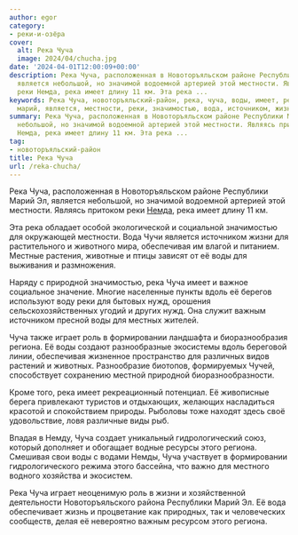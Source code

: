 ```yaml
---
author: egor
category:
- реки-и-озёра
cover:
  alt: Река Чуча
  image: 2024/04/chucha.jpg
date: '2024-04-01T12:00:09+00:00'
description: Река Чуча, расположенная в Новоторъяльском районе Республики Марий Эл,
  является небольшой, но значимой водоемной артерией этой местности. Являясь притоком
  реки Немда, река имеет длину 11 км. Эта река ...
keywords: Река Чуча, новоторъяльский-район, река, чуча, воды, имеет, региона, республики,
  марий, является, местности, реки, значимостью, вода, источником, жизни, обеспечивая
summary: Река Чуча, расположенная в Новоторъяльском районе Республики Марий Эл, является
  небольшой, но значимой водоемной артерией этой местности. Являясь притоком реки
  Немда, река имеет длину 11 км. Эта река ...
tag:
- новоторъяльский-район
title: Река Чуча
url: /reka-chucha/
---
```


Река Чуча, расположенная в Новоторъяльском районе Республики Марий Эл, является небольшой, но значимой водоемной артерией этой местности. Являясь притоком реки [Немда](/nemda/), река имеет длину 11 км.

Эта река обладает особой экологической и социальной значимостью для окружающей местности. Вода Чучи является источником жизни для растительного и животного мира, обеспечивая им влагой и питанием. Местные растения, животные и птицы зависят от её воды для выживания и размножения.

Наряду с природной значимостью, река Чуча имеет и важное социальное значение. Многие населенные пункты вдоль её берегов используют воду реки для бытовых нужд, орошения сельскохозяйственных угодий и других нужд. Она служит важным источником пресной воды для местных жителей.

Чуча также играет роль в формировании ландшафта и биоразнообразия региона. Её воды создают разнообразные экосистемы вдоль береговой линии, обеспечивая жизненное пространство для различных видов растений и животных. Разнообразие биотопов, формируемых Чучей, способствует сохранению местной природной биоразнообразности.

Кроме того, река имеет рекреационный потенциал. Её живописные берега привлекают туристов и отдыхающих, желающих насладиться красотой и спокойствием природы. Рыболовы тоже находят здесь своё удовольствие, ловя различные виды рыб.

Впадая в Немду, Чуча создает уникальный гидрологический союз, который дополняет и обогащает водные ресурсы этого региона. Смешивая свои воды с водами Немды, Чуча участвует в формировании гидрологического режима этого бассейна, что важно для местного водного хозяйства и экосистем.

Река Чуча играет неоценимую роль в жизни и хозяйственной деятельности Новоторъяльского района Республики Марий Эл. Её вода обеспечивает жизнь и процветание как природных, так и человеческих сообществ, делая её невероятно важным ресурсом этого региона.